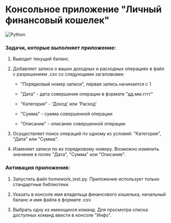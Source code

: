 # Консольное приложение "Личный финансовый кошелек"
![Python](https://img.shields.io/badge/PYTHON-3.11.5-yellow/?style=for-the-badge&color=9cf&logo=python&labelColor=brown) 
 
### Задачи, которые выполняет приложение:
1. Выводит текущий баланс.


2. Добавляет записи о ваших доходных и расходных операциях в файл с разрешением .csv со следующими загаловками:
    
    * "Порядковый номер записи", первая запись начинается с 1

    * "Дата" - дата совершения операции в формате "дд.мм.гггг"

    * "Категория" - 'Доход' или 'Расход'

    * "Сумма" - сумма совершенной операции

    * "Описание" - описание совершенной операции

3. Осуществляет поиск операций по одному из условий: "Категория", "Дата" или "Сумма".


4. Изменяет записи по их порядковому номеру. Возможно изменить значения в полях "Дата", "Сумма" или "Описание".



### Активация приложения:
1.  Запустить файл homework_test.py. Приложение использует только стандартные библиотеки.

2. Указать в консоле имя владельца финансового кошелька, начальный баланс и имя файла в формате .csv.

3. Выбрать одну из имеющихся команд. Для просмотра списка доступных команд ввести в консоле "Инфо".